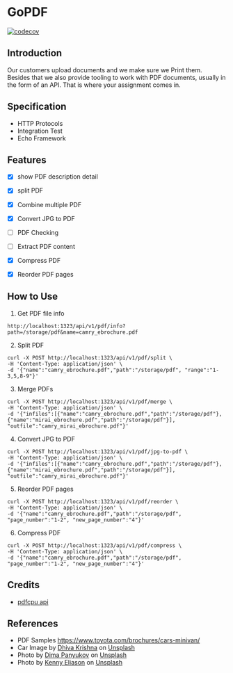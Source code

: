 # GoPDF

[![codecov][codecov-badge]][codecov-link]

## Introduction

Our customers upload documents and we make sure we Print them. Besides that we also provide
tooling to work with PDF documents, usually in the form of an API. That is where your assignment
comes in.

## Specification

- HTTP Protocols
- Integration Test
- Echo Framework

## Features

- [x] show PDF description detail
- [x] split PDF
- [x] Combine multiple PDF
- [x] Convert JPG to PDF
- [ ] PDF Checking
- [ ] Extract PDF content
- [x] Compress PDF
- [x] Reorder PDF pages


## How to Use


1. Get PDF file info

```
http://localhost:1323/api/v1/pdf/info?path=/storage/pdf&name=camry_ebrochure.pdf
```

2. Split PDF

```
curl -X POST http://localhost:1323/api/v1/pdf/split \
-H 'Content-Type: application/json' \
-d '{"name":"camry_ebrochure.pdf","path":"/storage/pdf", "range":"1-3,5,8-9"}'
```



3. Merge PDFs

```
curl -X POST http://localhost:1323/api/v1/pdf/merge \
-H 'Content-Type: application/json' \
-d '{"infiles":[{"name":"camry_ebrochure.pdf","path":"/storage/pdf"},{"name":"mirai_ebrochure.pdf","path":"/storage/pdf"}], "outfile":"camry_mirai_ebrochure.pdf"}'
```

4. Convert JPG to PDF

```
curl -X POST http://localhost:1323/api/v1/pdf/jpg-to-pdf \
-H 'Content-Type: application/json' \
-d '{"infiles":[{"name":"camry_ebrochure.pdf","path":"/storage/pdf"},{"name":"mirai_ebrochure.pdf","path":"/storage/pdf"}], "outfile":"camry_mirai_ebrochure.pdf"}'
```

5. Reorder PDF pages

```
curl -X POST http://localhost:1323/api/v1/pdf/reorder \
-H 'Content-Type: application/json' \
-d '{"name":"camry_ebrochure.pdf","path":"/storage/pdf", "page_number":"1-2", "new_page_number":"4"}'
```

6. Compress PDF

```
curl -X POST http://localhost:1323/api/v1/pdf/compress \
-H 'Content-Type: application/json' \
-d '{"name":"camry_ebrochure.pdf","path":"/storage/pdf", "page_number":"1-2", "new_page_number":"4"}'
```

## Credits

- [pdfcpu api](https://pkg.go.dev/github.com/hhrutter/pdfcpu@v0.2.2/pkg/api)
 

## References

- PDF Samples https://www.toyota.com/brochures/cars-minivan/
- Car Image by <a href="https://unsplash.com/@dhivakrishna?utm_source=unsplash&utm_medium=referral&utm_content=creditCopyText">Dhiva Krishna</a> on <a href="https://unsplash.com/photos/black-mercedes-benz-car-YApS6TjKJ9c?utm_source=unsplash&utm_medium=referral&utm_content=creditCopyText">Unsplash</a>
- Photo by <a href="https://unsplash.com/@dpanyukov?utm_source=unsplash&utm_medium=referral&utm_content=creditCopyText">Dima Panyukov</a> on <a href="https://unsplash.com/photos/DwxlhTvC16Q?utm_source=unsplash&utm_medium=referral&utm_content=creditCopyText">Unsplash</a>
- Photo by <a href="https://unsplash.com/@neonbrand?utm_source=unsplash&utm_medium=referral&utm_content=creditCopyText">Kenny Eliason</a> on <a href="https://unsplash.com/photos/FcyipqujfGg?utm_source=unsplash&utm_medium=referral&utm_content=creditCopyText">Unsplash</a>
  

[codecov-badge]: https://codecov.io/gh/aysf/gopdf/branch/master/graph/badge.svg?token=2QB9QJ2V7P
[codecov-link]: https://codecov.io/gh/aysf/gopdf
  
